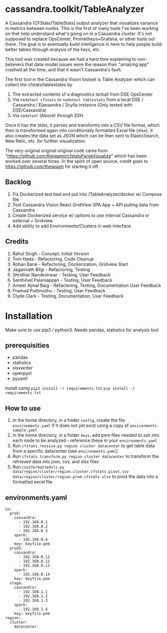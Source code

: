 
# cassandra.toolkit/TableAnalyzer 
A Cassandra (CFStats/TableStats) output analyzer that visualizes variance in metrics between nodes. This is the first of many tools I've been working on that help understand what's going on in a Cassandra cluster. It's not supposed to replace OpsCenter, Prometheus+Grafana, or other tools out there. The goal is to eventually build intelligence in here to help people build better tables through analysis of the keys, etc. 

This tool was created because we had a hard time explaining to non-believers that data-model issues were the reason their "amazing app" crashed all the time, and that it wasn't Cassandra's fault. 

The first tool in the Cassandra Vision toolset is Table Analyzer which can collect the cfstats/tablestates by
1. The extracted contents of a diagnostics tarball from DSE OpsCenter
2. Via `nodetool cfstats` or `nodetool tablestats` from a local DSE / Cassandra / Elassandra / Scylla instance (Only tested with DSE/Cassandra)
3. Via `nodetool` (Above) through SSH 

Once it has the stats, it parses and transforms into a CSV file format, which then is transformed again into conditionally formatted Excel file (xlsx). 
It also creates the data set as JSON which can be then sent to ElasticSearch, New Relic, etc. for further visualization. 

The very original original original code came from "https://github.com/thejaspm/cfstatsParseVisualize" which has been worked over several times. In the spirit of open source, credit goes to https://github.com/thejaspm for starting it off.  



## Backlog

1. Fix Dockerized test bed and put into /TableAnalyzer/docker w/ Compose file 
2. Test Cassandra Vision React GridView SPA App + API pulling data from Cassandra 
3. Create Dockerized service w/ options to use internal Cassandra or external + Gridview
4. Add ability to add Environments/Clusters in web interface 


## Credits

1. Rahul Singh - Concept, Initial Version
2. Tom Hada - Refactoring, Code Cleanup
3. Rohan Bane - Refactoring, Dockerization, Gridview Start
4. Jagannath Bilgi - Refactoring, Testing
5. Shridhar Nandeshwar - Testing, User Feedback
6. Senthilvel Palaniappan - Testing, User Feedback
7. Ameer Ajmal Baig - Refactoring, Testing, Documentation User Feedback
8. Pramod Pottimuthu - Testing, User Feedback
9. Clyde Clark - Testing, Documentation, User Feedback

# Installation 

Make sure to use pip3 / python3. Needs pandas, statistics for analysis tool 

## prerequisities
- pandas
- statistics
- xlsxwriter 
- openpyxl
- pyyaml

Install using `pip3 install -r requirements.txt` `pip install -r requirements.txt`

## How to use

1. In the home directory, in a folder `config`, create the file `environments.yaml` if it does not yet exist using a copy of `environments-sample.yaml`
2. In the home directory, in a folder `keys`, add pem files needed to ssh into each node to be analyzed - reference these in your `environments.yaml`
3. Run `cfstats.receive.py region cluster datacenter` to get table data from a specific datacenter (see `environments.yaml`)
4. Run `cfstats.transform.py region cluster datacenter` to transform the retrieved data into json, csv, and xlsx files
5. Run `csv2formattedxls.py data/region/cluster/region.cluster.cfstats.pivot.csv data/region/cluster/region.prod.cfstats.xlsx` to pivot the data into a formatted excel file 


## environments.yaml

```
us:
  prod:
    cassandra:
      - 192.168.0.1
      - 192.168.0.2
      - 192.168.0.3
    spark:
      - 192.168.0.4
    key: keyfile.pem
  prod2:
    cassandra:
      - 192.168.0.11
      - 192.168.0.12
      - 192.168.0.13
    spark:
      - 192.168.0.14
    key: keyfile.pem 
  stage:
    cassandra:
      - 192.168.1.1
      - 192.168.1.2
      - 192.168.1.3
    spark:
      - 192.168.1.4
    key: keyfile.pem 
region:
  cluster:
    datacenter:
```


